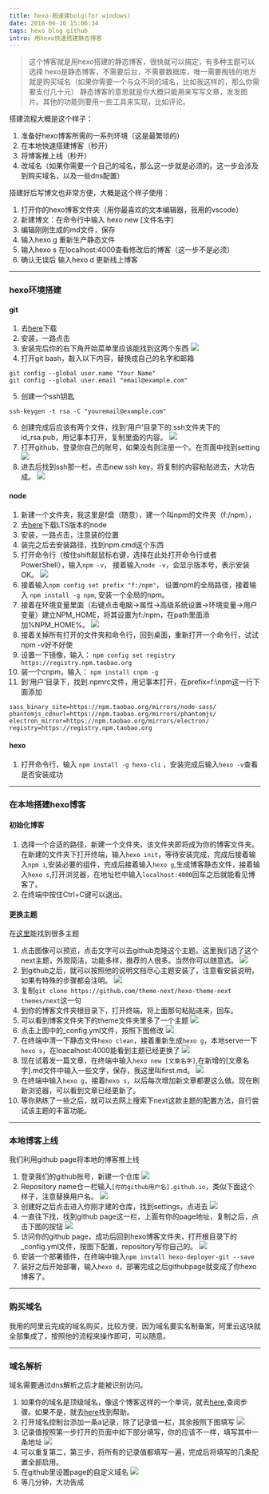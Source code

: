 ```yaml
---
title: hexo-极速建bolg(for windows)
date: 2018-06-16 15:06:34
tags: hexo blog github
intro: 用hexo快速搭建静态博客
---
```

> 这个博客就是用hexo搭建的静态博客，很快就可以搞定，有多种主题可以选择
> hexo是静态博客，不需要后台，不需要数据库，唯一需要掏钱的地方就是购买域名（如果你需要一个与众不同的域名，比如我这样的，那么你需要支付几十元）
> 静态博客的意思就是你大概只能用来写写文章，发发图片。其他的功能则要用一些工具来实现，比如评论。

搭建流程大概是这个样子：  
1. 准备好hexo博客所需的一系列环境（这是最繁琐的）
2. 在本地快速搭建博客（秒开）
3. 将博客推上线（秒开）
4. 改域名（如果你需要一个自己的域名，那么这一步就是必须的。这一步会涉及到购买域名，以及一些dns配置）


搭建好后写博文也非常方便，大概是这个样子使用：
1. 打开你的hexo博客文件夹（用你最喜欢的文本编辑器，我用的vscode）
2. 新建博文：在命令行中输入 hexo new [文件名字]
3. 编辑刚刚生成的md文件，保存
4. 输入hexo g 重新生产静态文件
5. 输入hexo s 在localhost:4000查看修改后的博客（这一步不是必须）
6. 确认无误后 输入hexo d 更新线上博客
---

###  hexo环境搭建

#### git
1. 去[here](https://git-scm.com/download)下载
2. 安装，一路点击
3. 安装完后你的右下角开始菜单里应该能找到这两个东西
![](http://yu-mdfile.oss-cn-hangzhou.aliyuncs.com/18-6-16/88133562.jpg)
4. 打开git bash，敲入以下内容，替换成自己的名字和邮箱
```
git config --global user.name "Your Name"
git config --global user.email "email@example.com"
```

5. 创建一个ssh钥匙
```
ssh-keygen -t rsa -C "youremail@example.com"
```
6. 创建完成后应该有两个文件，找到‘用户’目录下的.ssh文件夹下的id_rsa.pub，用记事本打开，复制里面的内容。
![](http://yu-mdfile.oss-cn-hangzhou.aliyuncs.com/18-6-16/57278515.jpg)
7. 打开github，登录你自己的账号，如果没有则注册一个。在页面中找到setting
![](http://yu-mdfile.oss-cn-hangzhou.aliyuncs.com/18-6-16/40893030.jpg)
8. 进去后找到ssh那一栏，点击new ssh key，将复制的内容粘贴进去，大功告成。
![](http://yu-mdfile.oss-cn-hangzhou.aliyuncs.com/18-6-16/33837002.jpg)

#### node
1. 新建一个文件夹，我这里是f盘（随意），建一个叫npm的文件夹（f:/npm），
2. 去[here](https://nodejs.org/en/)下载LTS版本的node
3. 安装，一路点击，注意装的位置
4. 装完之后去安装路径，找到npm.cmd这个东西
5. 打开命令行（按住shift敲鼠标右键，选择在此处打开命令行或者PowerShell），输入`npm -v`， 接着输入`node -v`，会显示版本号，表示安装OK。
![](http://yu-mdfile.oss-cn-hangzhou.aliyuncs.com/18-6-16/22924758.jpg)
6. 接着输入`npm config set prefix "f:/npm"`， 设置npm的全局路径，接着输入 `npm install -g npm`, 安装一个全局的npm。
7. 接着在环境变量里面（右键点击电脑->属性->高级系统设置->环境变量->用户变量）建立NPM_HOME，将其设置为f:/npm，在path里面添加%NPM_HOME%。
![](http://yu-mdfile.oss-cn-hangzhou.aliyuncs.com/18-6-16/20474890.jpg)
8. 接着关掉所有打开的文件夹和命令行，回到桌面，重新打开一个命令行，试试npm -v好不好使
9. 设置一下镜像，输入： `npm config set registry https://registry.npm.taobao.org` 
10. 装一个cnpm，输入： `npm install cnpm -g`
11. 到‘用户’目录下，找到.npmrc文件，用记事本打开，在prefix=f:\npm这一行下面添加
```
sass_binary_site=https://npm.taobao.org/mirrors/node-sass/
phantomjs_cdnurl=https://npm.taobao.org/mirrors/phantomjs/
electron_mirror=https://npm.taobao.org/mirrors/electron/
registry=https://registry.npm.taobao.org
```
#### hexo
1. 打开命令行，输入 `npm install -g hexo-cli` ，安装完成后输入`hexo -v`查看是否安装成功
---

### 在本地搭建hexo博客

#### 初始化博客
1. 选择一个合适的路径，新建一个文件夹，该文件夹即将成为你的博客文件夹。在新建的文件夹下打开终端，输入`hexo init`，等待安装完成，完成后接着输入`npm i`,安装必要的组件，完成后接着输入`hexo g`,生成博客静态文件，接着输入`hexo s`,打开浏览器，在地址栏中输入`localhost:4000`回车之后就能看见博客了。
2. 在终端中按住Ctrl+C键可以退出。
#### 更换主题
在[这里](https://hexo.io/themes/)能找到很多主题
1. 点击图像可以预览，点击文字可以去github克隆这个主题。这里我们选了这个next主题，外观简洁，功能多样，推荐的人很多。当然你可以随意选。
![](http://yu-mdfile.oss-cn-hangzhou.aliyuncs.com/18-6-16/4302047.jpg)
2. 到github之后，就可以按照他的说明文档尽心主题安装了，注意看安装说明，如果有特殊的步骤都会注明。
![](http://yu-mdfile.oss-cn-hangzhou.aliyuncs.com/18-6-16/42194811.jpg)
3. 复制`git clone https://github.com/theme-next/hexo-theme-next themes/next`这一句
4. 到你的博客文件夹根目录下，打开终端，将上面那句粘贴进来，回车。
5. 可以看到博客文件夹下的theme文件夹里多了一个主题
![](http://yu-mdfile.oss-cn-hangzhou.aliyuncs.com/18-6-16/73405017.jpg)
6. 点击上图中的_config.yml文件，按照下图修改
![](http://yu-mdfile.oss-cn-hangzhou.aliyuncs.com/18-6-16/86230016.jpg)
7. 在终端中清一下静态文件`hexo clean`，接着重新生成`hexo g`，本地serve一下`hexo s`，在loacalhost:4000能看到主题已经更换了
![](http://yu-mdfile.oss-cn-hangzhou.aliyuncs.com/18-6-16/60554822.jpg)
8. 现在试着发一篇文章，在终端中输入`hexo new [文章名字]`,在新增的[文章名字].md文件中输入一些文字，保存，我这里叫first.md。
![](http://yu-mdfile.oss-cn-hangzhou.aliyuncs.com/18-6-16/20438466.jpg)
9. 在终端中输入`hexo g`，接着`hexo s`，以后每次增加新文章都要这么做。现在刷新浏览器，可以看到文章已经更新了。
8. 等你熟练了一些之后，就可以去网上搜索下next这款主题的配置方法，自行尝试该主题的丰富功能。
---

###  本地博客上线
我们利用github page将本地的博客推上线
1. 登录我们的github账号，新建一个仓库
![](http://yu-mdfile.oss-cn-hangzhou.aliyuncs.com/18-6-16/87092925.jpg)
2. Repository name仓一栏输入`[你的github用户名].github.io`，类似下面这个样子，注意替换用户名。
![](http://yu-mdfile.oss-cn-hangzhou.aliyuncs.com/18-6-16/16665113.jpg)
3. 创建好之后点击进入你刚才建的仓库，找到settings，点进去
![](http://yu-mdfile.oss-cn-hangzhou.aliyuncs.com/18-6-16/8047537.jpg)
4. 一直往下找，找到github page这一栏，上面有你的page地址，复制之后，点击下图的按钮
![](http://yu-mdfile.oss-cn-hangzhou.aliyuncs.com/18-6-16/26775707.jpg)
5. 访问你的github page，成功后回到hexo博客文件夹，打开根目录下的_config.yml文件，按图下配置，repository写你自己的。
![](http://yu-mdfile.oss-cn-hangzhou.aliyuncs.com/18-6-16/50686748.jpg)
6. 安装一个部署插件，在终端中输入`npm install hexo-deployer-git --save`
7. 装好之后开始部署，输入`hexo d`，部署完成之后githubpage就变成了你hexo博客了。
---

### 购买域名
我用的阿里云完成的域名购买，比较方便，因为域名要实名制备案，阿里云这块就全部集成了，按照他的流程来操作即可，可以随意。

---

### 域名解析
域名需要通过dns解析之后才能被识别访问。
1. 如果你的域名是顶级域名，像这个博客这样的一个单词，就去[here](https://help.github.com/articles/setting-up-an-apex-domain/),查阅步骤。如果不是，就去[here](https://help.github.com/articles/using-a-custom-domain-with-github-pages/)找到帮助。
2. 打开域名控制台添加一条a记录，除了记录值一栏，其余按照下图填写
![](http://yu-mdfile.oss-cn-hangzhou.aliyuncs.com/18-6-16/95437121.jpg)
3. 记录值按照第一步打开的页面中如下部分填写，你的应该不一样，填写其中一条地址
![](http://yu-mdfile.oss-cn-hangzhou.aliyuncs.com/18-6-16/312175.jpg)
4. 可以重复第二，第三步，将所有的记录值都填写一遍，完成后将填写的几条配置全部启用。
5. 在github里设置page的自定义域名
![](http://yu-mdfile.oss-cn-hangzhou.aliyuncs.com/18-6-16/11204190.jpg)
6. 等几分钟，大功告成